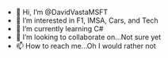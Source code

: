 - 👋 Hi, I’m @DavidVastaMSFT
- 👀 I’m interested in F1, IMSA, Cars, and Tech
- 🌱 I’m currently learning C#
- 💞️ I’m looking to collaborate on...Not sure yet
- 📫 How to reach me...Oh I would rather not

<!---
DavidVastaMSFT/DavidVastaMSFT is a ✨ special ✨ repository because its `README.md` (this file) appears on your GitHub profile.
You can click the Preview link to take a look at your changes.
--->
